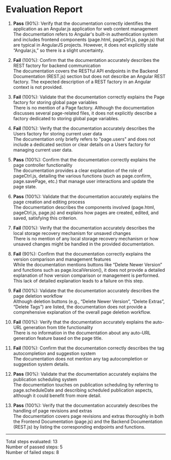 # Evaluation Report

1. **Pass** (90%): Verify that the documentation correctly identifies the application as an Angular.js application for web content management  
   The documentation refers to Angular's built-in authentication system and includes frontend components (page.html, pageCtrl.js, page.js) that are typical in AngularJS projects. However, it does not explicitly state “Angular.js,” so there is a slight uncertainty.

2. **Fail** (100%): Confirm that the documentation accurately describes the REST factory for backend communication  
   The documentation covers the RESTful API endpoints in the Backend Documentation (REST.js) section but does not describe an Angular REST factory. The expected description of a REST factory in an Angular context is not provided.

3. **Fail** (100%): Validate that the documentation correctly explains the Page factory for storing global page variables  
   There is no mention of a Page factory. Although the documentation discusses several page-related files, it does not explicitly describe a factory dedicated to storing global page variables.

4. **Fail** (100%): Verify that the documentation accurately describes the Users factory for storing current user data  
   The documentation only briefly refers to "page.users" and does not include a dedicated section or clear details on a Users factory for managing current user data.

5. **Pass** (100%): Confirm that the documentation correctly explains the page controller functionality  
   The documentation provides a clear explanation of the role of pageCtrl.js, detailing the various functions (such as page.confirm, page.savePage, etc.) that manage user interactions and update the page state.

6. **Pass** (100%): Validate that the documentation accurately explains the page creation and editing process  
   The documentation describes the components involved (page.html, pageCtrl.js, page.js) and explains how pages are created, edited, and saved, satisfying this criterion.

7. **Fail** (100%): Verify that the documentation accurately describes the local storage recovery mechanism for unsaved changes  
   There is no mention of any local storage recovery mechanism or how unsaved changes might be handled in the provided documentation.

8. **Fail** (90%): Confirm that the documentation correctly explains the version comparison and management features  
   While the documentation mentions buttons like “Delete Newer Version” and functions such as page.localVersion(), it does not provide a detailed explanation of how version comparison or management is performed. This lack of detailed explanation leads to a failure on this step.

9. **Fail** (100%): Validate that the documentation accurately describes the page deletion workflow  
   Although deletion buttons (e.g., “Delete Newer Version”, “Delete Extras”, “Delete Tags”) are listed, the documentation does not provide a comprehensive explanation of the overall page deletion workflow.

10. **Fail** (100%): Verify that the documentation accurately explains the auto-URL generation from title functionality  
    There is no information in the documentation about any auto-URL generation feature based on the page title.

11. **Fail** (100%): Confirm that the documentation correctly describes the tag autocompletion and suggestion system  
    The documentation does not mention any tag autocompletion or suggestion system details.

12. **Pass** (90%): Validate that the documentation accurately explains the publication scheduling system  
    The documentation touches on publication scheduling by referring to page.scheduleDate and describing scheduled publication aspects, although it could benefit from more detail.

13. **Pass** (100%): Verify that the documentation accurately describes the handling of page revisions and extras  
    The documentation covers page revisions and extras thoroughly in both the Frontend Documentation (page.js) and the Backend Documentation (REST.js) by listing the corresponding endpoints and functions.

---

Total steps evaluated: 13  
Number of passed steps: 5  
Number of failed steps: 8